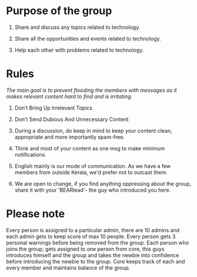 # Purpose of the group

1. Share and discuss any topics related to technology.

2. Share all the opportunities and events related to technology. 

3. Help each other with problems related to technology.

# Rules

_The main goal is to prevent flooding the members with messages as it makes relevant content hard to find and is irritating._

1. Don’t Bring Up Irrelevant Topics

2. Don’t Send Dubious And Unnecessary Content

3. During a discussion, do keep in mind to keep your content clean, appropriate and more importantly spam-free.

4. Think and most of your content as one msg to make minimum notifications.

5. English mainly is our mode of communication. As we have a few members from outside Kerala, we'd prefer not to outcast them.

6. We are open to change, if you find anything oppressing about the group, share it with your 'BEARlead'- the guy who introduced you here.

# Please note
Every person is assigned to a particular admin, there are 10 admins and each admin gets to keep score of max 10 people.
Every person gets 3 personal warnings before being removed from the group.
Each person who joins the group, gets assigned to one person from core, this guys introduces himself and the group and takes the newbie into confidence before introducing the newbie to the group.
Core keeps track of each and every member and maintains balance of the group.
